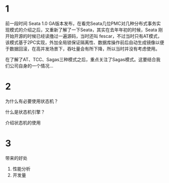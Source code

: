 # 1

前一段时间 Seata 1.0 GA版本发布，在看完Seata几位PMC对几种分布式事务实现模式的介绍之后，又重新了解了一下Seata，其实在去年年初的时候，Seata 刚开始开源的时候已经读撸过一遍源码，当时还叫 fescar，不过当时只有AT模式，该模式基于2PC实现，外加全局锁保证隔离性、数据库操作前后自动生成镜像以便于数据回滚，在高并发场景下，吞吐量会有所下降，所以当时并没有考虑使用。

在了解了AT、TCC、Sagas三种模式之后，重点关注了Sagas模式。这要结合我们公司自身的一个情况...

# 2

为什么有必要使用状态机？

什么是状态机引擎？

介绍状态机的使用

# 3

带来的好处

1. 性能分析
2. 开发量

​	









